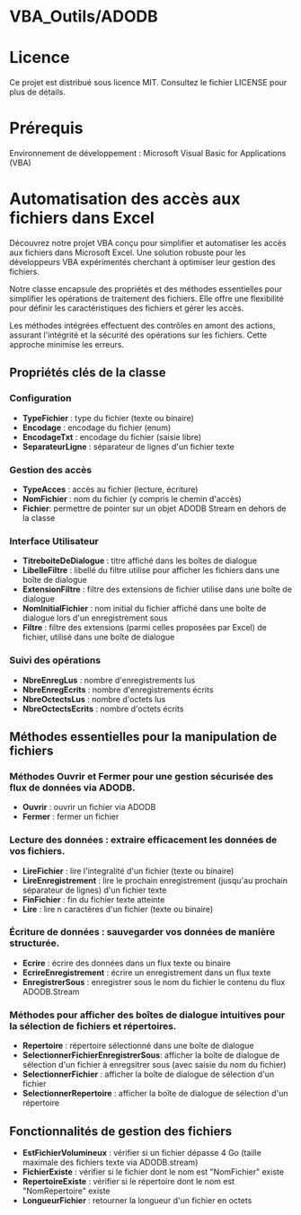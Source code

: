 # VBA_Outils/ADODB
<h1>Licence</h1>
<p>Ce projet est distribué sous licence MIT. Consultez le fichier LICENSE pour plus de détails.</p>
<h1>Prérequis</h1>
<p>Environnement de développement : Microsoft Visual Basic for Applications (VBA)</p>
<h1>Automatisation des accès aux fichiers dans Excel</h1>
<p>Découvrez notre projet VBA conçu pour simplifier et automatiser les accès aux fichiers dans Microsoft Excel. Une solution robuste pour les développeurs VBA expérimentés cherchant à optimiser leur gestion des fichiers.</p>
<p>Notre classe encapsule des propriétés et des méthodes essentielles pour simplifier les opérations de traitement des fichiers. Elle offre une flexibilité pour définir les caractéristiques des fichiers et gérer les accès.</p>
<p>Les méthodes intégrées effectuent des contrôles en amont des actions, assurant l'intégrité et la sécurité des opérations sur les fichiers. Cette approche minimise les erreurs.</p>
<h2>Propriétés clés de la classe</h2>
<h3>Configuration</h3>
<ul>
<li><strong>TypeFichier</strong> : type du fichier (texte ou binaire)</li>
<li><strong>Encodage</strong> : encodage du fichier (enum)</li>
<li><strong>EncodageTxt</strong> : encodage du fichier (saisie libre)</li>
<li><strong>SeparateurLigne</strong> : séparateur de lignes d'un fichier texte</li>
</ul>
<h3>Gestion des accès</h3>
<ul>
<li><strong>TypeAcces</strong> : accès au fichier (lecture, écriture)</li>
<li><strong>NomFichier</strong> : nom du fichier (y compris le chemin d'accès)</li>
<li><strong>Fichier</strong>: permettre de pointer sur un objet ADODB Stream en dehors de la classe</li>
</ul>
<h3>Interface Utilisateur</h3>
<ul>
<li><strong>TitreboiteDeDialogue</strong> : titre affiché dans les boîtes de dialogue</li>
<li><strong>LibelleFiltre</strong> : libellé du filtre utilise pour afficher les fichiers dans une boîte de dialogue</li>
<li><strong>ExtensionFiltre</strong> : filtre des extensions de fichier utilise dans une boîte de dialogue</li>
<li><strong>NomInitialFichier</strong> : nom initial du fichier affiché dans une boîte de dialogue lors d'un enregistrement sous</li>
<li><strong>Filtre</strong> : filtre des extensions (parmi celles proposées par Excel) de fichier, utilisé dans une boîte de dialogue</li>
</ul>
<h3>Suivi des opérations</h3>
<ul>
<li><strong>NbreEnregLus</strong> : nombre d'enregistrements lus</li>
<li><strong>NbreEnregEcrits</strong> : nombre d'enregistrements écrits</li>
<li><strong>NbreOctectsLus</strong> : nombre d'octets lus</li>
<li><strong>NbreOctectsEcrits</strong> : nombre d'octets écrits</li>
</ul>
<h2>Méthodes essentielles pour la manipulation de fichiers</h2>
<h3>Méthodes Ouvrir et Fermer pour une gestion sécurisée des flux de données via ADODB.</h3>
<ul>
<li><strong>Ouvrir</strong> : ouvrir un fichier via ADODB</li>
<li><strong>Fermer</strong> : fermer un fichier</li>
</ul>
<h3>Lecture des données : extraire efficacement les données de vos fichiers.</h3>
<ul>
<li><strong>LireFichier</strong> : lire l'integralité d'un fichier (texte ou binaire)</li>
<li><strong>LireEnregistrement</strong> : lire le prochain enregistrement (jusqu'au prochain séparateur de lignes) d'un fichier texte</li>
<li><strong>FinFichier</strong> : fin du fichier texte atteinte</li>
<li><strong>Lire</strong> : lire n caractères d'un fichier (texte ou binaire)</li>
</ul>
<h3>Écriture de données : sauvegarder vos données de manière structurée.</h3>
<ul>
<li><strong>Ecrire</strong> : écrire des données dans un flux texte ou binaire</li>
<li><strong>EcrireEnregistrement</strong> : écrire un enregistrement dans un flux texte</li>
<li><strong>EnregistrerSous</strong> : enregistrer sous le nom du fichier le contenu du flux ADODB.Stream</li>
</ul>
<h3>Méthodes pour afficher des boîtes de dialogue intuitives pour la sélection de fichiers et répertoires.</h3>
<ul>
<li><strong>Repertoire</strong> : répertoire sélectionné dans une boîte de dialogue</li>
<li><strong>SelectionnerFichierEnregistrerSous</strong>: afficher la boîte de dialogue de sélection d'un fichier à enregsitrer sous (avec saisie du nom du fichier)</li>
<li><strong>SelectionnerFichier</strong> : afficher la boîte de dialogue de sélection d'un fichier</li>
<li><strong>SelectionnerRepertoire</strong> : afficher la boîte de dialogue de sélection d'un répertoire</li>
</ul>
<h2>Fonctionnalités de gestion des fichiers</h2>
<ul>
<li><strong>EstFichierVolumineux</strong> : vérifier si un fichier dépasse 4 Go (taille maximale des fichiers texte via ADODB.stream)</li>
<li><strong>FichierExiste</strong> : vérifier si le fichier dont le nom est "NomFichier" existe</li>
<li><strong>RepertoireExiste</strong> : vérifier si le répertoire dont le nom est "NomRepertoire" existe</li>
<li><strong>LongueurFichier</strong> : retourner la longueur d'un fichier en octets</li>
</ul>
